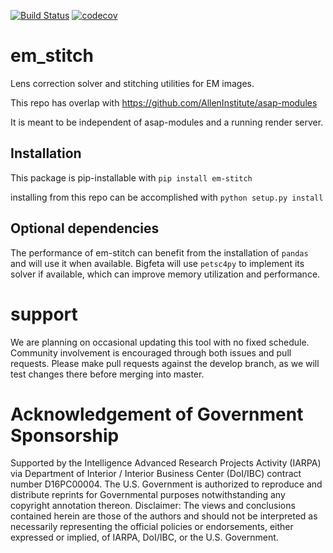 [![Build Status](https://travis-ci.org/AllenInstitute/em_stitch.svg?branch=master)](https://travis-ci.org/AllenInstitute/em_stitch)
[![codecov](https://codecov.io/gh/AllenInstitute/em_stitch/branch/master/graph/badge.svg)](https://codecov.io/gh/AllenInstitute/em_stitch)


# em_stitch

Lens correction solver and stitching utilities for EM images.

This repo has overlap with
https://github.com/AllenInstitute/asap-modules

It is meant to be independent of asap-modules and a running render server.

## Installation

This package is pip-installable with
```pip install em-stitch```

installing from this repo can be accomplished with 
```python setup.py install```


## Optional dependencies
The performance of em-stitch can benefit from the installation of `pandas` and will use it when available.  Bigfeta will use `petsc4py` to implement its solver if available, which can improve memory utilization and performance.


# support

We are planning on occasional updating this tool with no fixed schedule. Community involvement is encouraged through both issues and pull requests. Please make pull requests against the develop branch, as we will test changes there before merging into master.

# Acknowledgement of Government Sponsorship

Supported by the Intelligence Advanced Research Projects Activity (IARPA) via Department of Interior / Interior Business Center (DoI/IBC) contract number D16PC00004. The U.S. Government is authorized to reproduce and distribute reprints for Governmental purposes notwithstanding any copyright annotation thereon. Disclaimer: The views and conclusions contained herein are those of the authors and should not be interpreted as necessarily representing the official policies or endorsements, either expressed or implied, of IARPA, DoI/IBC, or the U.S. Government.
